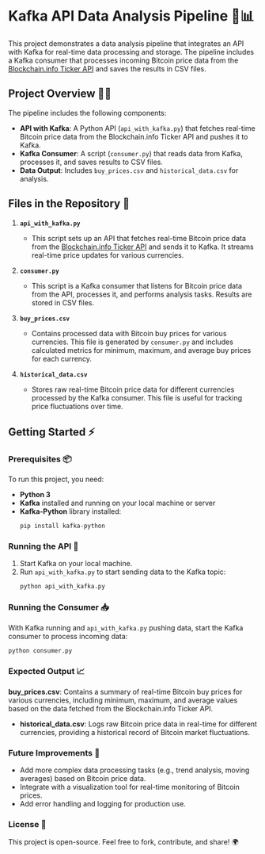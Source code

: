 # Kafka API Data Analysis Pipeline 🚀📊

This project demonstrates a data analysis pipeline that integrates an API with Kafka for real-time data processing and storage. The pipeline includes a Kafka consumer that processes incoming Bitcoin price data from the [Blockchain.info Ticker API](https://blockchain.info/ticker) and saves the results in CSV files.

## Project Overview 🧑‍💻

The pipeline includes the following components:
- **API with Kafka**: A Python API (`api_with_kafka.py`) that fetches real-time Bitcoin price data from the Blockchain.info Ticker API and pushes it to Kafka.
- **Kafka Consumer**: A script (`consumer.py`) that reads data from Kafka, processes it, and saves results to CSV files.
- **Data Output**: Includes `buy_prices.csv` and `historical_data.csv` for analysis.

## Files in the Repository 📂

1. **`api_with_kafka.py`**  
   - This script sets up an API that fetches real-time Bitcoin price data from the [Blockchain.info Ticker API](https://blockchain.info/ticker) and sends it to Kafka. It streams real-time price updates for various currencies.

2. **`consumer.py`**  
   - This script is a Kafka consumer that listens for Bitcoin price data from the API, processes it, and performs analysis tasks. Results are stored in CSV files.

3. **`buy_prices.csv`**  
   - Contains processed data with Bitcoin buy prices for various currencies. This file is generated by `consumer.py` and includes calculated metrics for minimum, maximum, and average buy prices for each currency.

4. **`historical_data.csv`**  
   - Stores raw real-time Bitcoin price data for different currencies processed by the Kafka consumer. This file is useful for tracking price fluctuations over time.

## Getting Started ⚡

### Prerequisites 📦

To run this project, you need:
- **Python 3** 
- **Kafka** installed and running on your local machine or server
- **Kafka-Python** library installed:
  ```bash
  pip install kafka-python

### Running the API 🚀
1. Start Kafka on your local machine.
2. Run `api_with_kafka.py` to start sending data to the Kafka topic:
   ```bash
   python api_with_kafka.py

### Running the Consumer 📥
With Kafka running and `api_with_kafka.py` pushing data, start the Kafka consumer to process incoming data:
```bash
python consumer.py
```
### Expected Output 📈
**buy_prices.csv**: Contains a summary of real-time Bitcoin buy prices for various currencies, including minimum, maximum, and average values based on the data fetched from the Blockchain.info Ticker API.
- **historical_data.csv**: Logs raw Bitcoin price data in real-time for different currencies, providing a historical record of Bitcoin market fluctuations.

### Future Improvements 🚧
- Add more complex data processing tasks (e.g., trend analysis, moving averages) based on Bitcoin price data.
- Integrate with a visualization tool for real-time monitoring of Bitcoin prices.
- Add error handling and logging for production use.

### License 📄
This project is open-source. Feel free to fork, contribute, and share! 🌍
